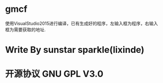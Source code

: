 # gmcf
使用VisualStudio2015进行编译，已有生成好的程序，左输入框为程序，右输入框为需要获取的地址.
# Write By sunstar sparkle(lixinde)
# 开源协议 GNU GPL V3.0
